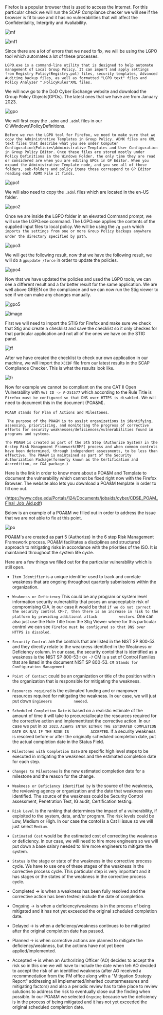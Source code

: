 Firefox is a popular browser that is used to access the Internet. For this particular check we will run the SCAP Compliance checker we will see if the browser is fit to use and it has no vulnerabilities that will affect the Confidentiality, Intergrity and Avaliability. 

![mf](https://user-images.githubusercontent.com/93686063/231775409-6d301a21-bb8a-4656-85b9-45a9aa36abf4.JPG)

![mf1](https://user-images.githubusercontent.com/93686063/231777289-a8e259e5-679b-4500-a886-54301ffa992a.JPG)

Since there are a lot of errors that we need to fix, we will be using the LGPO tool which automates a lot of these processes. 

`LGPO.exe is a command-line utility that is designed to help automate management of Local Group Policy. It can import and apply settings from Registry Policy(Registry.pol) files, security templates, Advanced Auditing backup files, as well as formatted "LGPO text" files and Policy Analyzer ".PolicyRules"XML files.` 

We will now go to the DoD Cyber Exchange website and download the Group Policy Objects(GPOs). The latest ones that we have are from January 2023.

![gpo](https://user-images.githubusercontent.com/93686063/231779553-acd4abf7-01a6-4d56-bd73-c3d2efab4e01.JPG)

We will first copy the `.admx` and `.adml` files in our C:\Windows\PolicyDefinitions. 

`Before we run the LGPO tool for Firefox, we need to make sure that we copy the Administrative Templates in Group Policy. ADMX files are XML text files that describe what you see under Computer Configuration\Policies\Administrative Templates and User Configuration in Group Policy Editor. Once these files are stored mostly under Policy Definitions in the Windows Folder, the only time they are read or considered are when you are editing GPOs in GP Editor. When you expand the Administrative Template node, and you see all of those folders, sub-folders and policy items those correspond to GP Editor reading each ADMX File it finds.` 


![gpo1](https://user-images.githubusercontent.com/93686063/231783250-9ca72f45-d19b-4ad7-b2e3-8837f5ff01c2.JPG)

We will also need to copy the `.adml` files which are located in the en-US folder. 


![gpo2](https://user-images.githubusercontent.com/93686063/231783707-fc45fdea-e613-4a5e-97f3-1a0a98c841a3.JPG)


Once we are inside the LGPO folder in an elevated Command prompt, we will use the LGPO.exe command. The LGPO.exe applies the contents of the supplied input files to local policy. We will be using the `/g path` which `imports the settings from one or more Group Policy backups anywhere under the directory specified by path`. 

![gpo3](https://user-images.githubusercontent.com/93686063/231785524-faaca7c0-f844-4c13-ab45-76c01a3005ad.JPG)

We will get the following result, now that we have the following result, we will do a `gpupdate /force` in order to update the policies. 

![gpo4](https://user-images.githubusercontent.com/93686063/231786713-ea3f8a42-5294-4db1-a3ab-274d0f1784fd.JPG)

Now that we have updated the policies and used the LGPO tools, we can see a different result and a far better result for the same application. We are well above GREEN on the compliance and we can now run the Stig viewer to see if we can make any changes manually. 

![gpo5](https://user-images.githubusercontent.com/93686063/231787214-fdedb6f6-79ee-4434-ab71-b0bc825baa74.JPG)

![image](https://user-images.githubusercontent.com/93686063/231787484-0aaca316-4d0e-4d64-ad15-ef5a8e523dfe.png)

First we will need to import the STIG for Firefox and make sure we check that Stig and create a checklist and save the checklist so it only checkes for that particular application and not all of the ones we have on the STIG panel. 

![ff](https://user-images.githubusercontent.com/93686063/231816765-a6a94578-8c17-4ded-a157-a8dd31e8dbda.JPG)

After we have created the checklist to check our own application in our machine, we will import the `XCCDF` file from our latest results in the SCAP Compliance Checker. This is what the results look like. 

![fr](https://user-images.githubusercontent.com/93686063/231817551-b524e9d9-acab-49d6-8ff7-e03874fa1838.JPG)


Now for example we cannot be compliant on the one CAT II Open Vulnerability with `Vul ID -> V-251577` which according to the Rule Title is `Firefox must be configured so that DNS over HTTPS is disabled.` We will need to document this in the document (POA&M). 

`POA&M stands for Plan of Actions and Milestones`. 

` The purpose of the POA&M is to assist organizations in identifying, assessing, prioritizing, and monitoring the progress of corrective efforts for security weaknesses/deficiences/vulnerabilities found in programs and systems.` 

`The POA&M is created as part of the 5th Step (Authorize System) in the 6-step Risk Management Framework(RMF) process and when common controls have been determined, through independent assessments, to be less than effective. The POA&M is maintained as part of the Security Authorization Package(formerly known as the Certification and Accredition, or C&A package.)` 

Here is the link in order to know more about a POA&M and Template to document the vulnerability which cannot be fixed right now with the Firefox Browser. The website also lets you download a POA&M template in order to fill one out. 

(https://www.cdse.edu/Portals/124/Documents/jobaids/cyber/CDSE_POAM_Final_Job_Aid.pdf)


Below is an example of a POA&M we filled out in order to address the issue that we are not able to fix at this point. 

![po](https://user-images.githubusercontent.com/93686063/232060988-3636804e-06b1-4b4f-a0d9-55f8336131bb.JPG)

POA&M's are created as part 5 (Authorize) in the 6 step Risk Management Framework process. POA&M facilitates a disciplines and structured approach to mitigating risks in accordance with the priorities of the ISO. It is maintained throughout the system life cycle. 

Here are a few things we filled out for the particular vulnerability which is still open. 

  - `Item Identifier` is a unique identifier used to track and corelate weakness that are ongoing throughout quarterly submissions within the organization. 
  
  - `Weakness or Deficiency` This could be any program or system level information security vulnerability that poses an unacceptable risk of compromising CIA, in        our case it would be that `if we do not correct the security control CM-7, then there is an increase in risk to the platform by providing additional attack          vectors`. One can also just use the Rule Title from the Stig Viewer where for this particular control we can see `Firefox must be configured so that DNS over        HTTPS is disabled`.  
  
  - `Security Control` are the controls that are listed in the NIST SP 800-53 and they directly relate to the weakness identified in the Weakness or Deficiency          column. In our case, the security contol that is identified as a weakness is the NIST SP 800-53:: `CM -7` CM is a set of Control Families that are listed in          the document NIST SP 800-53. `CM Stands for Configuration Management` 
  
  - `Point of Contact` could be an organization or title of the position within the organization that is responsible for mitigating the weakness. 
  
  - `Resources required` is the estimated funding and or manpower resources required for mitigating the weakness. In our case, we will just put down `Engineers          needed`. 
  
  - `Scheduled Completion Date` is based on a realistic estimate of the amount of time it will take to procure/allocate the resources required for the corrective        action and implement/test the corrective action. In our case we put in `Q3 2023`. `ALWAYS ENTER EITHER THE ESTIMATED COMPLETION DATE OR N/A IF THE RISK IS          ACCEPTED`. If a security weakness is resolved before or after the originally scheduled completion date, put the actual completion date in the Status Field. 
  
  - `Milestones with Completion Date` are specific high level steps to be executed in mitigating the weakness and the estimated completion date for each step. 
  
  - `Changes to Milestones` is the new estimated completion date for a milestone and the reason for the change. 
  
  - `Weakness or Deficiency Identified by` is the source of the weakness, the reviewing agency or organization and the date that weakness was identified. The source      of the weakness could be Security Control assessment, Penetration Test, IG audit, Certification testing. 
  
  - `Risk Level` is the ranking that determines the impact of a vulnerability, if exploited to the system, data, and/or program. The risk levels could be Low,            Medium or High. In our case the contol is a Cat II issue so we will just select `Medium`. 
  
  - `Estimated Cost` would be the estimated cost of correcting the weakness or deficiency. In our case, we will need to hire more engineers so we will put down a        base salary needed to hire more engineers to mitigate the system. 
  - `Status` is the stage or state of the weakness in the corrective process cycle. We have to use one of these stages of the weakness in the corrective process          cycle. This particular step is very important and it has stages or the states of the weakness in the corrective process cycle. 
  - Completed -> is when a weakness has been fully resolved and the corrective action has been tested; include the date of completion. 
  - Ongoing -> is when a deficiency/weakness is in the process of being mitigated and it has not yet exceeded the original scheduled completion date. 
  - Delayed -> is when a deficiency/weakness continues to be mitigated after the original completion date has passed. 
  - Planned -> is when corrective actions are planned to mitigate the deficiency/weakness, but the actions have not yet been applied/implemented. 
  - Accepted -> is when an Authorizing Officer (AO) decides to accept the risk so in this one we will have to include the date when teh AO decided to accept the                     risk of an identified weakness (after AO received a recommnedation from the PM office along with a "Mitigation Strategy Report" addressing all                       implemented/inherited countermeasures and mitigating factors) and also a periodic review has to take place to review solutions to address the risk                   to eventually close out the finding when possible. 
In our POA&M we selected `Ongoing` because we the deficiency is in the process of being mitigated and it has not yet exceeded the original scheduled completion date.  
